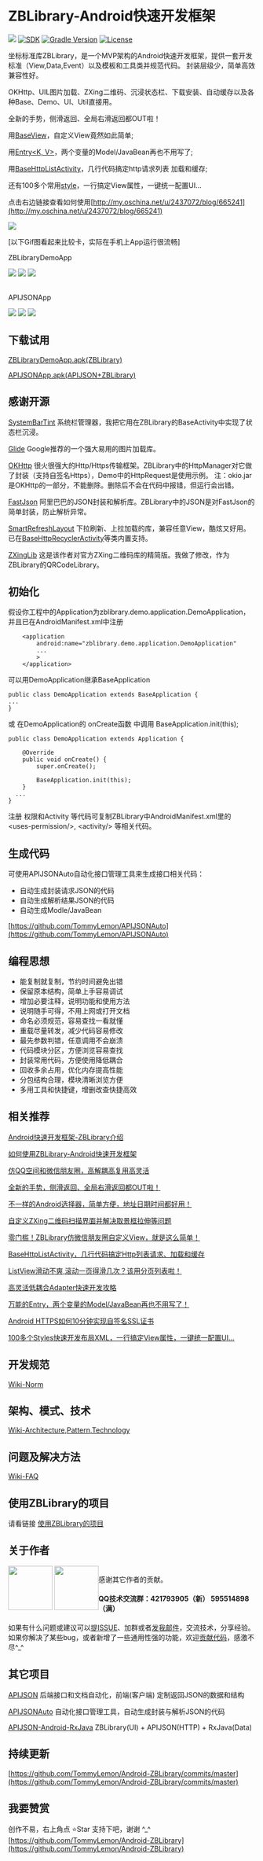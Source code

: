 # ZBLibrary-Android快速开发框架 

[![](https://jitpack.io/v/TommyLemon/Android-ZBLibrary.svg)](https://jitpack.io/#TommyLemon/Android-ZBLibrary)
[![SDK](https://img.shields.io/badge/SDK-15%2B-brightgreen.svg?style=flat)](https://developer.android.com/guide/topics/manifest/uses-sdk-element.html#ApiLevels)
[![Gradle Version](https://img.shields.io/badge/gradle-2.10%2B-green.svg)](https://docs.gradle.org/current/release-notes)
[![License](https://img.shields.io/badge/license-Apache%202-4EB1BA.svg)](https://www.apache.org/licenses/LICENSE-2.0.html)


坐标标准库ZBLibrary，是一个MVP架构的Android快速开发框架，提供一套开发标准（View,Data,Event）以及模板和工具类并规范代码。
封装层级少，简单高效兼容性好。

OKHttp、UIL图片加载、ZXing二维码、沉浸状态栏、下载安装、自动缓存以及各种Base、Demo、UI、Util直接用。

全新的手势，侧滑返回、全局右滑返回都OUT啦！

用[BaseView](https://github.com/TommyLemon/Android-ZBLibrary/blob/master/ZBLibrary(AndroidStudio)/ZBLibrary/src/main/java/zuo/biao/library/base/BaseView.java)，自定义View竟然如此简单;

用[Entry<K, V>](https://github.com/TommyLemon/Android-ZBLibrary/blob/master/ZBLibrary(AndroidStudio)/ZBLibrary/src/main/java/zuo/biao/library/model/Entry.java)，两个变量的Model/JavaBean再也不用写了;

用[BaseHttpListActivity](https://github.com/TommyLemon/Android-ZBLibrary/blob/master/ZBLibrary(AndroidStudio)/ZBLibrary/src/main/java/zuo/biao/library/base/BaseHttpListActivity.java)，几行代码搞定http请求列表 加载和缓存;

还有100多个常用[style](https://github.com/TommyLemon/Android-ZBLibrary/blob/master/ZBLibrary(AndroidStudio)/ZBLibrary/src/main/res/values/styles.xml)，一行搞定View属性，一键统一配置UI... 

点击右边链接查看如何使用[http://my.oschina.net/u/2437072/blog/665241](http://my.oschina.net/u/2437072/blog/665241)


![](https://raw.githubusercontent.com/TommyLemon/StaticResources/master/ZBLibrary_AllPages.jpg)

[以下Gif图看起来比较卡，实际在手机上App运行很流畅]

ZBLibraryDemoApp<br />

![](https://raw.githubusercontent.com/TommyLemon/StaticResources/master/ZBLibrary_Cache.gif)
![](https://raw.githubusercontent.com/TommyLemon/StaticResources/master/ZBLibrary_PlacePicker.gif)
![](https://raw.githubusercontent.com/TommyLemon/StaticResources/master/ZBLibrary_DatePicker.gif)

<br />
APIJSONApp<br />

![](https://raw.githubusercontent.com/TommyLemon/StaticResources/master/APIJSON_App_MomentList_Circle.gif) 
![](https://raw.githubusercontent.com/TommyLemon/StaticResources/master/APIJSON_App_Moment_Name.gif) 
![](https://raw.githubusercontent.com/TommyLemon/StaticResources/master/APIJSON_App_Moment_Comment.gif)


## 下载试用

[ZBLibraryDemoApp.apk(ZBLibrary)](http://files.cnblogs.com/files/tommylemon/ZBLibraryDemoApp.apk)

[APIJSONApp.apk(APIJSON+ZBLibrary)](http://files.cnblogs.com/files/tommylemon/APIJSONApp.apk)

## 感谢开源
[SystemBarTint](https://github.com/jgilfelt/SystemBarTint)
系统栏管理器，我把它用在ZBLibrary的BaseActivity中实现了状态栏沉浸。

[Glide](https://github.com/bumptech/glide)
Google推荐的一个强大易用的图片加载库。

[OKHttp](https://github.com/square/okhttp)
很火很强大的Http/Https传输框架。ZBLibrary中的HttpManager对它做了封装（支持自签名Https），Demo中的HttpRequest是使用示例。
注：okio.jar是OKHttp的一部分，不能删除。删除后不会在代码中报错，但运行会出错。

[FastJson](https://github.com/alibaba/fastjson)
阿里巴巴的JSON封装和解析库。ZBLibrary中的JSON是对FastJson的简单封装，防止解析异常。

[SmartRefreshLayout](https://github.com/scwang90/SmartRefreshLayout)
下拉刷新、上拉加载的库，兼容任意View，酷炫又好用。已在[BaseHttpRecyclerActivity](https://github.com/TommyLemon/Android-ZBLibrary/blob/master/ZBLibrary(AndroidStudio)/ZBLibrary/src/main/java/zuo/biao/library/base/BaseHttpRecyclerActivity.java)等类内置支持。

[ZXingLib](https://github.com/xuyisheng/ZXingLib)
这是该作者对官方ZXing二维码库的精简版。我做了修改，作为ZBLibrary的QRCodeLibrary。


## 初始化

假设你工程中的Application为zblibrary.demo.application.DemoApplication，并且已在AndroidManifest.xml中注册
```
    <application
        android:name="zblibrary.demo.application.DemoApplication"
        ...
        >
    </application>
```

可以用DemoApplication继承BaseApplication
```
public class DemoApplication extends BaseApplication {
...
}
```
或 在DemoApplication的 onCreate函数 中调用 BaseApplication.init(this);
```
public class DemoApplication extends Application {

	@Override
	public void onCreate() {
		super.onCreate();
		
		BaseApplication.init(this);
	}
  ...
}
```

注册 权限和Activity 等代码可复制ZBLibrary中AndroidManifest.xml里的 \<uses-permission/>, \<activity/> 等相关代码。

## 生成代码
可使用APIJSONAuto自动化接口管理工具来生成接口相关代码：
* 自动生成封装请求JSON的代码
* 自动生成解析结果JSON的代码
* 自动生成Modle/JavaBean

[https://github.com/TommyLemon/APIJSONAuto](https://github.com/TommyLemon/APIJSONAuto)

## 编程思想
* 能复制就复制，节约时间避免出错
* 保留原本结构，简单上手容易调试
* 增加必要注释，说明功能和使用方法
* 说明随手可得，不用上网或打开文档
* 命名必须规范，容易查找一看就懂
* 重载尽量转发，减少代码容易修改
* 最先参数判错，任意调用不会崩溃
* 代码模块分区，方便浏览容易查找
* 封装常用代码，方便使用降低耦合
* 回收多余占用，优化内存提高性能
* 分包结构合理，模块清晰浏览方便
* 多用工具和快捷键，增删改查快捷高效

## 相关推荐
[Android快速开发框架-ZBLibrary介绍](http://my.oschina.net/u/2437072/blog/662017)

[如何使用ZBLibrary-Android快速开发框架](http://my.oschina.net/u/2437072/blog/665241)

[仿QQ空间和微信朋友圈，高解耦高复用高灵活](https://my.oschina.net/tommylemon/blog/885787)

[全新的手势，侧滑返回、全局右滑返回都OUT啦！](http://www.cnblogs.com/tommylemon/p/5576337.html)

[不一样的Android选择器，简单方便，地址日期时间都好用！](https://my.oschina.net/u/2437072/blog/756271)

[自定义ZXing二维码扫描界面并解决取景框拉伸等问题](http://my.oschina.net/u/2437072/blog/687986)

[零门槛！ZBLibrary仿微信朋友圈自定义View，就是这么简单！](http://my.oschina.net/u/2437072/blog/666625)

[BaseHttpListActivity，几行代码搞定Http列表请求、加载和缓存](http://my.oschina.net/u/2437072/blog/726229)

[ListView滑动不爽,滚动一页得滑几次？该用分页列表啦！](http://my.oschina.net/u/2437072/blog/700674)

[高灵活低耦合Adapter快速开发攻略](http://my.oschina.net/u/2437072/blog/701165)

[万能的Entry，两个变量的Model/JavaBean再也不用写了！](http://my.oschina.net/u/2437072/blog/671895)

[Android HTTPS如何10分钟实现自签名SSL证书](http://my.oschina.net/u/2437072/blog/669041)

[100多个Styles快速开发布局XML，一行搞定View属性，一键统一配置UI...](http://my.oschina.net/u/2437072/blog/716573)


## 开发规范
[Wiki-Norm](https://github.com/TommyLemon/Android-ZBLibrary/wiki/%E5%BC%80%E5%8F%91%E8%A7%84%E8%8C%83)

## 架构、模式、技术
[Wiki-Architecture,Pattern,Technology](https://github.com/TommyLemon/Android-ZBLibrary/wiki/%E6%9E%B6%E6%9E%84%E3%80%81%E6%A8%A1%E5%BC%8F%E3%80%81%E6%8A%80%E6%9C%AF)

## 问题及解决方法
[Wiki-FAQ](https://github.com/TommyLemon/Android-ZBLibrary/wiki/%E9%97%AE%E9%A2%98%E5%8F%8A%E8%A7%A3%E5%86%B3%E6%96%B9%E6%B3%95)

## 使用ZBLibrary的项目
请看链接 [使用ZBLibrary的项目](https://github.com/TommyLemon/Android-ZBLibrary/issues/18)


## 关于作者
<div style="float:left">
  <a href="https://github.com/TommyLemon"><img src="https://avatars1.githubusercontent.com/u/5738175?s=400&u=5b2f372f0c03fae8f249d2d754e38971c2e17b92&v=4" height="90" width="90" ></a>
  <a href="https://github.com/TommyLemon/Android-ZBLibrary/pull/2"><img src="https://avatars0.githubusercontent.com/u/9335665?s=460&v=4"  height="90" width="90" ></a>
</div>
<br />
感谢其它作者的贡献。

#### QQ技术交流群：421793905（新） 595514898（满）

如果有什么问题或建议可以[提ISSUE](https://github.com/TommyLemon/Android-ZBLibrary/issues)、加群或者[发我邮件](https://github.com/TommyLemon)，交流技术，分享经验。<br >
如果你解决了某些bug，或者新增了一些通用性强的功能，欢迎[贡献代码](https://github.com/TommyLemon/Android-ZBLibrary/pulls)，感激不尽^_^


## 其它项目
[APIJSON](https://github.com/TommyLemon/APIJSON) 后端接口和文档自动化，前端(客户端) 定制返回JSON的数据和结构

[APIJSONAuto](https://github.com/TommyLemon/APIJSONAuto) 自动化接口管理工具，自动生成封装与解析JSON的代码

[APIJSON-Android-RxJava](https://github.com/TommyLemon/APIJSON-Android-RxJava) ZBLibrary(UI) + APIJSON(HTTP) + RxJava(Data)


## 持续更新
[https://github.com/TommyLemon/Android-ZBLibrary/commits/master](https://github.com/TommyLemon/Android-ZBLibrary/commits/master)

## 我要赞赏
创作不易，右上角点 ⭐Star 支持下吧，谢谢 ^_^ <br />
[https://github.com/TommyLemon/Android-ZBLibrary](https://github.com/TommyLemon/Android-ZBLibrary)
